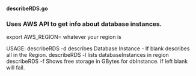 #### describeRDS.go


### Uses AWS API to get info about database instances.
export AWS_REGION= whatever your region is

USAGE: describeRDS -d <dbInstance>
        describes Database Instance - If blank describes all in the Region.
       describeRDS -l 
        lists databaseInstances in region
       describeRDS -f <dbInstance>
        Shows free storage in GBytes for dbInstance.  If left blank will fail.
         
